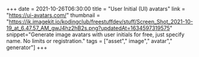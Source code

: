 +++
date = 2021-10-26T06:30:00
title = "User Initial (UI) avatars"
link = "https://ui-avatars.com/"
thumbnail = "https://ik.imagekit.io/kodingclub/freestuffdev/stuff/Screen_Shot_2021-10-19_at_6.47.57_AM_gwJ4hz2hB2s.png?updatedAt=1634597319575"
snippet="Generate image avatars with user initials for free, just specify name. No limits or registration."
tags = ["asset"," image"," avatar"," generator"]
+++

